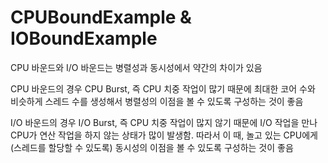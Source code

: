 # CPUBoundExample & IOBoundExample

CPU 바운드와 I/O 바운드는 병렬성과 동시성에서 약간의 차이가 있음

CPU 바운드의 경우 CPU Burst, 즉 CPU 치중 작업이 많기 때문에 최대한 코어 수와 비슷하게 스레드 수를 생성해서 병렬성의 이점을 볼 수 있도록 구성하는 것이 좋음

I/O 바운드의 경우 I/O Burst, 즉 CPU 치중 작업이 많지 않기 때문에 I/O 작업을 만나 CPU가 연산 작업을 하지 않는 상태가 많이 발생함. 따라서 이 때, 놀고 있는 CPU에게 (스레드를 할당할 수 있도록) 동시성의 이점을 볼 수 있도록 구성하는 것이 좋음